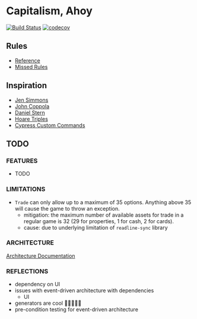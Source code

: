 # Capitalism, Ahoy

[![Build Status](https://travis-ci.com/eginwong/capitalism-ahoy.svg?branch=master)](https://travis-ci.com/eginwong/capitalism-ahoy)
[![codecov](https://codecov.io/gh/eginwong/capitalism-ahoy/branch/master/graph/badge.svg)](https://codecov.io/gh/eginwong/capitalism-ahoy)

## Rules

- [Reference](https://www.hasbro.com/common/instruct/00009.pdf)
- [Missed Rules](http://richard_wilding.tripod.com/missedrules.htm#:~:text=If%20you%20are%20the%20new%20owner%2C%20you%20must%20pay%20%24220,%24220%20to%20unmortgage%20the%20property.)

## Inspiration

- [Jen Simmons](https://codepen.io/jensimmons/pen/qRGRjO)
- [John Coppola](https://codepen.io/johnnycopes/pen/yzQyMp)
- [Daniel Stern](https://github.com/danielstern/science/blob/master/monopoly.json)
- [Hoare Triples](https://en.wikipedia.org/wiki/Hoare_logic)
- [Cypress Custom Commands](https://docs.cypress.io/api/cypress-api/custom-commands.html#Arguments)

## TODO

### FEATURES

- TODO

### LIMITATIONS

- `Trade` can only allow up to a maximum of 35 options. Anything above 35 will cause the game to throw an exception.
  - mitigation: the maximum number of available assets for trade in a regular game is 32 (29 for properties, 1 for cash, 2 for cards).
  - cause: due to underlying limitation of `readline-sync` library

### ARCHITECTURE

[Architecture Documentation](./Architecture.md)

### REFLECTIONS

- dependency on UI
- issues with event-driven architecture with dependencies
  - UI
- generators are cool 🧐🧐🧐🧐🧐
- pre-condition testing for event-driven architecture

